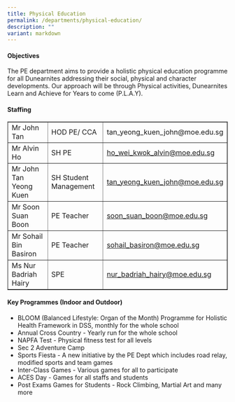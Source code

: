 ```yaml
---
title: Physical Education
permalink: /departments/physical-education/
description: ""
variant: markdown
---
```

<h4>Objectives</h4>
<p>The PE department aims to provide a holistic physical education programme for all Dunearnites addressing their social, physical and character developments. Our approach will be through Physical activities, Dunearnites Learn and Achieve for Years to come (P.L.A.Y).</p>
<h4>Staffing</h4>
<table border="1" width="100%" cellspacing="0" cellpadding="0">
<tbody>
<tr>
<td>Mr John Tan</td>
<td>HOD PE/ CCA</td>
<td>tan_yeong_kuen_john@moe.edu.sg</td>
</tr>
	<tr><td>Mr Alvin Ho</td>
<td>SH PE</td>
<td><a href="mailto:ho_wei_kwok_alvin@moe.edu.sg" target="">ho_wei_kwok_alvin@moe.edu.sg</a></td>
</tr><tr>
<td>Mr John Tan Yeong Kuen</td>
<td>SH Student Management</td>
<td><a href="mailto:tan_yeong_kuen_john@moe.edu.sg" target="">tan_yeong_kuen_john@moe.edu.sg</a></td>
</tr>
<tr>
<td>Mr Soon Suan Boon</td>
<td>PE Teacher</td>
<td><a href="mailto:soon_suan_boon@moe.edu.sg" target="">soon_suan_boon@moe.edu.sg</a></td>
</tr>
<tr>
<td>Mr Sohail Bin Basiron</td>
<td>PE Teacher&nbsp;</td>
<td><a href="mailto:sohail_basiron@moe.edu.sg" target="">sohail_basiron@moe.edu.sg</a></td>
</tr>

<tr>
<td>Ms Nur Badriah Hairy</td>
<td>SPE</td>
<td><a href="mailto:nur_badriah_hairy@moe.edu.sg" target="">nur_badriah_hairy@moe.edu.sg</a></td>
</tr>
</tbody>
</table>
<h4>Key Programmes (Indoor and Outdoor)</h4>
<ul>
<li>BLOOM (Balanced Lifestyle: Organ of the Month) Programme for Holistic Health Framework in DSS, monthly for the whole school</li>
<li>Annual Cross Country - Yearly run for the whole school</li>
<li>NAPFA Test - Physical fitness test for all levels</li>
<li>Sec 2 Adventure Camp</li>
<li>Sports Fiesta - A new initiative by the PE Dept which includes road relay, modified sports and team games</li>
<li>Inter-Class Games - Various games for all to participate</li>
<li>ACES Day - Games for all staffs and students</li>
<li>Post Exams Games for Students - Rock Climbing, Martial Art and many more</li>
</ul>